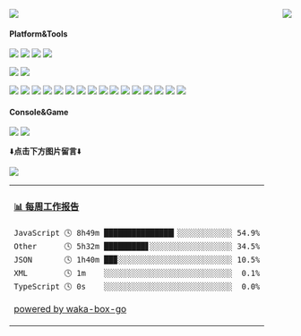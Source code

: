 <p>
  <a href="https://count.getloli.com/"><img src="https://count.getloli.com/get/@Lingyan000.readme"></a>
  <img src="https://weather-icon.journeyad.repl.co/@shiyan?v=1" align="right">
</p>

#### Platform&Tools
[![](https://img.shields.io/badge/OS-RedHat%20Linux-e70c2a?style=flat-square&logo=red-hat&logoColor=ffffff)](https://www.redhat.com/)
[![](https://img.shields.io/badge/Windows-10-2376bc?style=flat-square&logo=windows&logoColor=ffffff)](https://www.microsoft.com/windows/get-windows-10)
[![](https://img.shields.io/badge/IDE-Visual%20Studio-67217a?style=flat-square&logo=visual-studio&logoColor=ffffff)](https://visualstudio.microsoft.com/)
[![](https://img.shields.io/badge/IDE-Visual%20Studio%20Code-blue?style=flat-square&logo=visual-studio-code&logoColor=ffffff)](https://code.visualstudio.com/)

[![](https://img.shields.io/badge/OnePlus-5-f5010c?style=flat-square&logo=oneplus&logoColor=ffffff)](https://www.oneplus.com/)
[![](https://img.shields.io/badge/Redmi-K30%20Ultra-ff6700?style=flat-square&logo=xiaomi&logoColor=ffffff)](https://www.xiaomi.com/)

[![](https://img.shields.io/badge/-Vue.js-3fb984?style=flat-square&logo=vue.js&logoColor=ffffff)](https://vuejs.org/)
[![](https://img.shields.io/badge/-Webpack-8dd6f9?style=flat-square&logo=webpack&logoColor=white)](https://webpack.js.org/)
[![](https://img.shields.io/badge/-TypeScript-007acc?style=flat-square&logo=typescript&logoColor=white)](https://www.typescriptlang.org/)
[![](https://img.shields.io/badge/-CSS3-1572B6?style=flat-square&logo=css3&logoColor=white)](https://www.w3.org/Style/CSS/)
[![](https://img.shields.io/badge/-SqlServer-003545?style=flat-square&logo=microsoft-sql-server&logoColor=white)](https://www.microsoft.com/sql-server/)
[![](https://img.shields.io/badge/-Sass-cc6699?style=flat-square&logo=sass&logoColor=white)](https://sass-lang.com/)
[![](https://img.shields.io/badge/-NPM-cb3837?style=flat-square&logo=npm&logoColor=white)](https://npmjs.com/)
[![](https://img.shields.io/badge/-HTML5-E34F26?style=flat-square&logo=html5&logoColor=white)](https://html.spec.whatwg.org/)
[![](https://img.shields.io/badge/-Git-f05032?style=flat-square&logo=git&logoColor=white)](https://git-scm.com/)
[![](https://img.shields.io/badge/-Subversion-809cc9?style=flat-square&logo=subversion&logoColor=white)](https://tortoisesvn.net/)
[![](https://img.shields.io/badge/-Linux-fcc624?style=flat-square&logo=linux&logoColor=white)](https://www.linuxfoundation.org/)
[![](https://img.shields.io/badge/-JavaScript-f7e018?style=flat-square&logo=javascript&logoColor=white)](https://www.ecma-international.org/)
[![](https://img.shields.io/badge/-Node.js-43853d?style=flat-square&logo=node.js&logoColor=ffffff)](https://nodejs.org/)
[![](https://img.shields.io/badge/-Java-007396?style=flat-square&logo=Java&logoColor=ffffff)](http://www.java.com/)
[![](https://img.shields.io/badge/-Apache-d22128?style=flat-square&logo=apache&logoColor=ffffff)](http://httpd.apache.org/)
[![](https://img.shields.io/badge/-Electron-47848f?style=flat-square&logo=electron&logoColor=ffffff)](https://www.electronjs.org/)
#### Console&Game
[![](https://img.shields.io/badge/-Ubisoft-black?style=flat-square&logo=Ubisoft&logoColor=ffffff)](https://www.ubisoft.com/)
[![](https://img.shields.io/badge/Steam-171a21?style=flat-square&logo=steam&logoColor=ffffff)](https://steamcommunity.com/id/journey_ad)

⬇️**点击下方图片留言**⬇️

[![](https://chat.getloli.com/room/@Lingyan000.github/svg?width=600&height=280&limit=20&theme=light&title=Lingyan000@github:%20~&fontSize=13)](https://chat.getloli.com/room/@Lingyan000.github?title=Lingyan000%E7%9A%84Github%E7%95%99%E8%A8%80%E6%9D%BF)

<table>
<tr>
<td valign="top" width="100%">

<!-- waka-box start -->
#### <a href="https://gist.github.com/7a8c278378e3f0cb8fa4561ca8005b96" target="_blank">📊 每周工作报告</a>
```text
JavaScript 🕓 8h49m ███████████████▎░░░░░░░░░░░░ 54.9%
Other      🕓 5h32m █████████▋░░░░░░░░░░░░░░░░░░ 34.5%
JSON       🕓 1h40m ██▉░░░░░░░░░░░░░░░░░░░░░░░░░ 10.5%
XML        🕓 1m    ░░░░░░░░░░░░░░░░░░░░░░░░░░░░  0.1%
TypeScript 🕓 0s    ░░░░░░░░░░░░░░░░░░░░░░░░░░░░  0.0%
```
<!-- Powered by https://github.com/journey-ad/waka-box-go . -->
<!-- waka-box end -->

[powered by waka-box-go](https://github.com/Lingyan000/waka-box-go)

</td>
</tr>
</table>

<!--
**journey-ad/journey-ad** is a ✨ _special_ ✨ repository because its `README.md` (this file) appears on your GitHub profile.

Here are some ideas to get you started:

- 🔭 I’m currently working on ...
- 🌱 I’m currently learning ...
- 👯 I’m looking to collaborate on ...
- 🤔 I’m looking for help with ...
- 💬 Ask me about ...
- 📫 How to reach me: ...
- 😄 Pronouns: ...
- ⚡ Fun fact: ...
-->
